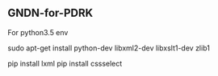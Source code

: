 ## **GNDN-for-PDRK**

For python3.5 env

sudo apt-get install python-dev libxml2-dev libxslt1-dev zlib1

pip install lxml
pip install cssselect


